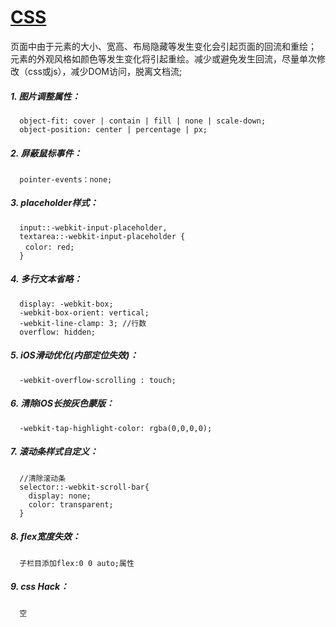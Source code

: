 # [CSS](https://www.css88.com/book/css/)

页面中由于元素的大小、宽高、布局隐藏等发生变化会引起页面的回流和重绘；
元素的外观风格如颜色等发生变化将引起重绘。减少或避免发生回流，尽量单次修改（css或js），减少DOM访问，脱离文档流;

##### 1. 图片调整属性：

```
  object-fit: cover | contain | fill | none | scale-down;
  object-position: center | percentage | px;
```

##### 2. 屏蔽鼠标事件：

```
  pointer-events：none;
```

##### 3. placeholder样式：

```
  input::-webkit-input-placeholder,
  textarea::-webkit-input-placeholder {
　　color: red;
  }
```

##### 4. 多行文本省略：

```
  display: -webkit-box;
  -webkit-box-orient: vertical;
  -webkit-line-clamp: 3; //行数
  overflow: hidden;
```

##### 5. iOS滑动优化(内部定位失效)：

```
  -webkit-overflow-scrolling : touch;
```

##### 6. 清除iOS长按灰色蒙版：

```
  -webkit-tap-highlight-color: rgba(0,0,0,0);
```

##### 7. 滚动条样式自定义：

```
  //清除滚动条
  selector::-webkit-scroll-bar{
    display: none;
    color: transparent;
  }
```

##### 8. flex宽度失效：

```
  子栏目添加flex:0 0 auto;属性
```

##### 9. css Hack：

```
  空
```